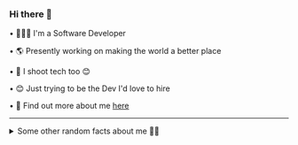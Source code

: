 ### Hi there 👋


 • 👨🏾‍💻 I'm a Software Developer
 
 • 🌎 Presently working on making the world a better place
 
 • 🎥 I shoot tech too 😊
 
 • 😊 Just trying to be the Dev I'd love to hire
 
 • 🚀 Find out more about me [here](https://linktr.ee/oladipo_codes)
 
------------------
 <details> <summary> Some other random facts about me 💪🏽</summary>
 </br>
 
 
 • I enjoy snapping beautful pictures
 
 • Music is my go-to for every task I'm up for
 
 • I love cinematography
 
 • I make what I want happen 💆🏻‍♂️
 
 [![Oladipo's GitHub stats](https://github-readme-stats.vercel.app/api?username=adesiyanoladipo)](https://github-readme-stats.vercel.app/api?username=adesiyanoladipo)
 
 <div align="center"> <i> Message me on my socials! I am open to <b>Anything</b> under the blue sky </i>😊
 
[![facebook-line (1)](https://user-images.githubusercontent.com/63419117/139138559-88eaf5c1-192a-4a3f-baeb-0f85c00bedbd.png)](https://mbasic.beta.facebook.com/Oladipo2006?ref_component=mbasic_home_header&ref_page=%2Fwap%2Fhome.php&refid=8)
[![twitter-line](https://user-images.githubusercontent.com/63419117/139138982-108f761b-dba2-4f1f-b01c-aaf3d862dd1c.png)](https://twitter.com/oladipo__codes?lang=en)
[![linkedin-fill](https://user-images.githubusercontent.com/63419117/139138742-97fd23f3-b0c0-4053-972c-f21a94a0cf96.png)](https://www.linkedin.com/in/oladipo-adesiyan/) </center>
</div> </details>

